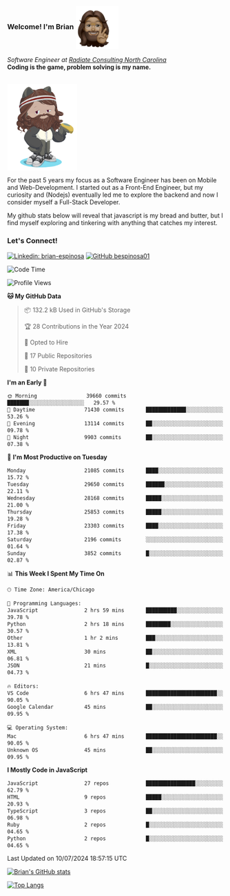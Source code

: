 ###  Welcome! I'm Brian <img align="center" src="https://github.com/bespinosa01/bespinosa01/blob/main/assets/peace-animoji.png" height="100" /></h2>
<p><em>Software Engineer at <a href="https://www.radiateconsulting.coop/north-carolina-tech-coop">Radiate Consulting North Carolina</a>
 <br/>
<!-- </br>Developer Consultant at <a href="https://codethedream.org/">Code The Dream</a> -->
</em> <b>Coding is the game, problem solving is my name.</b></p>

<br/>


 <img align="center" src="https://github.com/bespinosa01/bespinosa01/blob/main/assets/octo-me.png" height="200" /> 
 <p>
 For the past 5 years my focus as a Software Engineer has been on Mobile and Web-Development. I started out as a Front-End Engineer, but my curiosity and (Nodejs) eventually led me to explore the backend and now I consider myself a Full-Stack Developer.
</p>
<p>
 My github stats below will reveal that javascript is my bread and butter, but I find myself exploring and tinkering with anything that catches my interest. 
 </p>
 
 
### Let's Connect!

[![Linkedin: brian-espinosa](https://img.shields.io/badge/-brian--espinosa-blue?style=flat-square&logo=Linkedin&logoColor=white&link=https://www.linkedin.com/in/brian-espinosa/)](https://www.linkedin.com/in/brian-espinosa/)
[![GitHub bespinosa01](https://img.shields.io/github/followers/bespinosa01?label=follow&style=social)](https://github.com/bespinosa01)



<!--START_SECTION:waka-->
![Code Time](http://img.shields.io/badge/Code%20Time-1%2C578%20hrs%2047%20mins-blue)

![Profile Views](http://img.shields.io/badge/Profile%20Views-0-blue)

**🐱 My GitHub Data** 

> 📦 132.2 kB Used in GitHub's Storage 
 > 
> 🏆 28 Contributions in the Year 2024
 > 
> 💼 Opted to Hire
 > 
> 📜 17 Public Repositories 
 > 
> 🔑 10 Private Repositories 
 > 
**I'm an Early 🐤** 

```text
🌞 Morning                39660 commits       ███████░░░░░░░░░░░░░░░░░░   29.57 % 
🌆 Daytime                71430 commits       █████████████░░░░░░░░░░░░   53.26 % 
🌃 Evening                13114 commits       ██░░░░░░░░░░░░░░░░░░░░░░░   09.78 % 
🌙 Night                  9903 commits        ██░░░░░░░░░░░░░░░░░░░░░░░   07.38 % 
```
📅 **I'm Most Productive on Tuesday** 

```text
Monday                   21085 commits       ████░░░░░░░░░░░░░░░░░░░░░   15.72 % 
Tuesday                  29650 commits       ██████░░░░░░░░░░░░░░░░░░░   22.11 % 
Wednesday                28168 commits       █████░░░░░░░░░░░░░░░░░░░░   21.00 % 
Thursday                 25853 commits       █████░░░░░░░░░░░░░░░░░░░░   19.28 % 
Friday                   23303 commits       ████░░░░░░░░░░░░░░░░░░░░░   17.38 % 
Saturday                 2196 commits        ░░░░░░░░░░░░░░░░░░░░░░░░░   01.64 % 
Sunday                   3852 commits        █░░░░░░░░░░░░░░░░░░░░░░░░   02.87 % 
```


📊 **This Week I Spent My Time On** 

```text
🕑︎ Time Zone: America/Chicago

💬 Programming Languages: 
JavaScript               2 hrs 59 mins       ██████████░░░░░░░░░░░░░░░   39.78 % 
Python                   2 hrs 18 mins       ████████░░░░░░░░░░░░░░░░░   30.57 % 
Other                    1 hr 2 mins         ███░░░░░░░░░░░░░░░░░░░░░░   13.81 % 
XML                      30 mins             ██░░░░░░░░░░░░░░░░░░░░░░░   06.81 % 
JSON                     21 mins             █░░░░░░░░░░░░░░░░░░░░░░░░   04.73 % 

🔥 Editors: 
VS Code                  6 hrs 47 mins       ███████████████████████░░   90.05 % 
Google Calendar          45 mins             ██░░░░░░░░░░░░░░░░░░░░░░░   09.95 % 

💻 Operating System: 
Mac                      6 hrs 47 mins       ███████████████████████░░   90.05 % 
Unknown OS               45 mins             ██░░░░░░░░░░░░░░░░░░░░░░░   09.95 % 
```

**I Mostly Code in JavaScript** 

```text
JavaScript               27 repos            ████████████████░░░░░░░░░   62.79 % 
HTML                     9 repos             █████░░░░░░░░░░░░░░░░░░░░   20.93 % 
TypeScript               3 repos             ██░░░░░░░░░░░░░░░░░░░░░░░   06.98 % 
Ruby                     2 repos             █░░░░░░░░░░░░░░░░░░░░░░░░   04.65 % 
Python                   2 repos             █░░░░░░░░░░░░░░░░░░░░░░░░   04.65 % 
```




 Last Updated on 10/07/2024 18:57:15 UTC
<!--END_SECTION:waka-->


<!--  Github STATS -->
[![Brian's GitHub stats](https://github-readme-stats.vercel.app/api?username=bespinosa01&hide=stars,contribs&count_private=true&show_icons=true)](https://github.com/anuraghazra/github-readme-stats)

[![Top Langs](https://github-readme-stats.vercel.app/api/top-langs/?username=bespinosa01&layout=compact)](https://github.com/anuraghazra/github-readme-stats)



<!--
**bespinosa01/bespinosa01** is a ✨ _special_ ✨ repository because its `README.md` (this file) appears on your GitHub profile.

Here are some ideas to get you started:

- 🔭 I’m currently working on ...
- 🌱 I’m currently learning ...
- 👯 I’m looking to collaborate on ...
- 🤔 I’m looking for help with ...
- 💬 Ask me about ...
- 📫 How to reach me: ...
- 😄 Pronouns: ...
- ⚡ Fun fact: ...
-->
